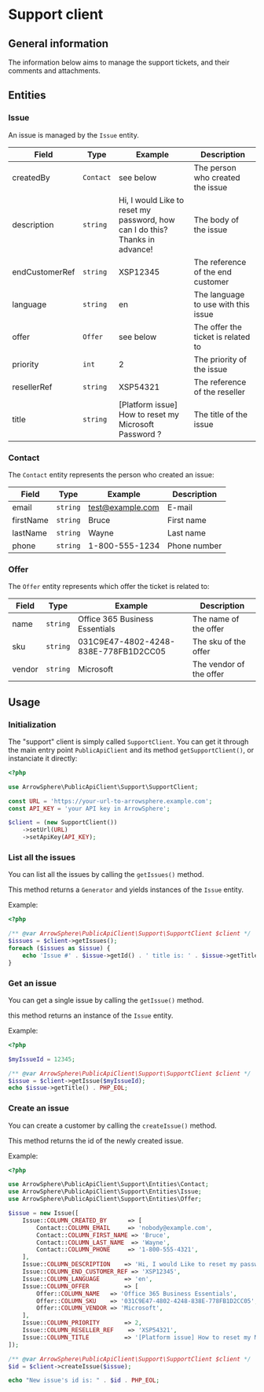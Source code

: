 # Support client

## General information
The information below aims to manage the support tickets, and their comments and attachments.

## Entities

### Issue
An issue is managed by the ```Issue``` entity.

| Field          | Type          | Example                                                                         | Description                         |
|----------------|---------------|---------------------------------------------------------------------------------|-------------------------------------|
| createdBy      | ```Contact``` | see below                                                                       | The person who created the issue    |
| description    | ```string```  | Hi, I would Like to reset my password, how can I do this?<br>Thanks in advance! | The body of the issue               |
| endCustomerRef | ```string```  | XSP12345                                                                        | The reference of the end customer   |
| language       | ```string```  | en                                                                              | The language to use with this issue |
| offer          | ```Offer```   | see below                                                                       | The offer the ticket is related to  |
| priority       | ```int```     | 2                                                                               | The priority of the issue           |
| resellerRef    | ```string```  | XSP54321                                                                        | The reference of the reseller       |
| title          | ```string```  | [Platform issue] How to reset my Microsoft Password ?                           | The title of the issue              |

### Contact
The ```Contact``` entity represents the person who created an issue:

| Field     | Type         | Example          | Description  |
|-----------|--------------|------------------|--------------|
| email     | ```string``` | test@example.com | E-mail       |
| firstName | ```string``` | Bruce            | First name   |
| lastName  | ```string``` | Wayne            | Last name    |
| phone     | ```string``` | 1-800-555-1234   | Phone number |

### Offer
The ```Offer``` entity represents which offer the ticket is related to:

| Field  | Type         | Example                              | Description             |
|--------|--------------|--------------------------------------|-------------------------|
| name   | ```string``` | Office 365 Business Essentials       | The name of the offer   |
| sku    | ```string``` | 031C9E47-4802-4248-838E-778FB1D2CC05 | The sku of the offer    |
| vendor | ```string``` | Microsoft                            | The vendor of the offer |

## Usage

### Initialization
The "support" client is simply called ```SupportClient```.
You can get it through the main entry point ```PublicApiClient``` and its method ```getSupportClient()```, or instanciate it directly:
```php
<?php

use ArrowSphere\PublicApiClient\Support\SupportClient;

const URL = 'https://your-url-to-arrowsphere.example.com';
const API_KEY = 'your API key in ArrowSphere';

$client = (new SupportClient())
    ->setUrl(URL)
    ->setApiKey(API_KEY);

```

### List all the issues
You can list all the issues by calling the ```getIssues()``` method.

This method returns a ```Generator``` and yields instances of the ```Issue``` entity.

Example:
```php
<?php

/** @var ArrowSphere\PublicApiClient\Support\SupportClient $client */
$issues = $client->getIssues();
foreach ($issues as $issue) {
    echo 'Issue #' . $issue->getId() . ' title is: ' . $issue->getTitle() . PHP_EOL;
}
```

### Get an issue
You can get a single issue by calling the ```getIssue()``` method.

this method returns an instance of the ```Issue``` entity.

Example:
```php
<?php

$myIssueId = 12345;

/** @var ArrowSphere\PublicApiClient\Support\SupportClient $client */
$issue = $client->getIssue($myIssueId);
echo $issue->getTitle() . PHP_EOL;
```

### Create an issue
You can create a customer by calling the ```createIssue()``` method.

This method returns the id of the newly created issue.

Example:

```php
<?php

use ArrowSphere\PublicApiClient\Support\Entities\Contact;
use ArrowSphere\PublicApiClient\Support\Entities\Issue;
use ArrowSphere\PublicApiClient\Support\Entities\Offer;

$issue = new Issue([
    Issue::COLUMN_CREATED_BY      => [
        Contact::COLUMN_EMAIL     => 'nobody@example.com',
        Contact::COLUMN_FIRST_NAME => 'Bruce',
        Contact::COLUMN_LAST_NAME  => 'Wayne',
        Contact::COLUMN_PHONE     => '1-800-555-4321',
    ],
    Issue::COLUMN_DESCRIPTION    => 'Hi, I would Like to reset my password, how can I do this?<br>Thanks in advance!',
    Issue::COLUMN_END_CUSTOMER_REF => 'XSP12345',
    Issue::COLUMN_LANGUAGE       => 'en',
    Issue::COLUMN_OFFER          => [
        Offer::COLUMN_NAME   => 'Office 365 Business Essentials',
        Offer::COLUMN_SKU    => '031C9E47-4802-4248-838E-778FB1D2CC05',
        Offer::COLUMN_VENDOR => 'Microsoft',
    ],
    Issue::COLUMN_PRIORITY       => 2,
    Issue::COLUMN_RESELLER_REF    => 'XSP54321',
    Issue::COLUMN_TITLE          => '[Platform issue] How to reset my Microsoft Password ?',
]);

/** @var ArrowSphere\PublicApiClient\Support\SupportClient $client */
$id = $client->createIssue($issue);

echo "New issue's id is: " . $id . PHP_EOL;
```
